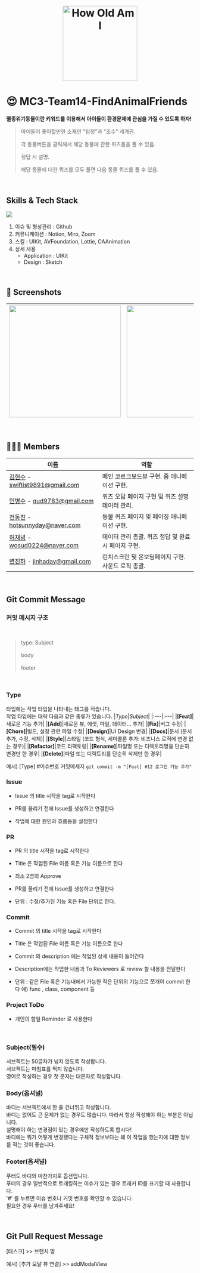 <h1 align="center">
  <br>
  <img src="https://user-images.githubusercontent.com/95853235/190580774-bd77acae-6a73-43c5-92e0-d7bcbdcda6d1.png" alt="How Old Am I" width="200">
  <br>
</h1>

# 😍 MC3-Team14-FindAnimalFriends
**멸종위기동물이란 키워드를 이용해서 아이들이 환경문제에 관심을 가질 수 있도록 하자!**

> 아이들이 좋아할만한 소재인 "탐정"과 "조수" 세계관.
>
> 각 동물버튼을 클릭해서 해당 동물에 관한 퀴즈들을 풀 수 있음.
>
> 정답 시 설명.
> 
> 해당 동물에 대한 퀴즈를 모두 풀면 다음 동물 퀴즈를 풀 수 있음.

<br>

## Skills & Tech Stack
<img src="https://img.shields.io/badge/Swift-F05138?style=for-the-badge&logo=Swift&logoColor=white"><br>
1. 이슈 및 형상관리 : Github
2. 커뮤니케이션 : Notion, Miro, Zoom
3. 스킬 : UIKit, AVFoundation, Lottie, CAAnimation
4. 상세 사용
   - Application : UIKit
   - Design : Sketch

<br>

## 🌅 Screenshots
|<img src="https://user-images.githubusercontent.com/95853235/190582033-2b0857c0-99a7-4e4e-b30f-ebe60488aaec.PNG" width=300>|<img src="https://user-images.githubusercontent.com/95853235/190582049-8ebdc7d5-6f91-409e-9eea-c35762933264.PNG" width=300>|<img src="https://user-images.githubusercontent.com/95853235/190582080-1ca46aba-eec6-4f67-95af-f81c82bb1991.PNG" width=300>|
|------|---|---|

<br>

## 🙋🏻‍♂️ Members

| 이름                                                         | 역할                                 |
| ------------------------------------------------------------ | ------------------------------------ |
| [김현수](https://github.com/BrightHyeon) - swiftist9891@gmail.com | 메인 코르크보드뷰 구현. 줌 애니메이션 구현. |
| [민병수](https://github.com/Byeongsoo-Min) - qud9783@gmail.com | 퀴즈 오답 페이지 구현 및 퀴즈 설명 데이터 관리.     |
| [전동진](https://github.com/hotsunnyday) - hotsunnyday@naver.com   | 동물 퀴즈 페이지 및 페이징 애니메이션 구현.      |
| [허재녕](https://github.com/mizz0224) - wosud0224@naver.com | 데이터 관리 총괄. 퀴즈 정답 및 완료 시 페이지 구현.      |
| [변진하](https://github.com/Byeonjinha) - jinhaday@gmail.com | 런치스크린 및 온보딩페이지 구현. 사운드 로직 총괄.      |

<br>

## Git Commit Message
### 커밋 메시지 구조

<br>

> type: Subject<br><br>
> body<br><br>
> footer

<br>

### Type
타입에는 작업 타입을 나타내는 태그를 적습니다.<br>
작업 타입에는 대략 다음과 같은 종류가 있습니다.
|*Type*|*Subject*|
|:---|:---|
|**[Feat]**|새로운 기능 추가|
|**[Add]**|새로운 뷰, 에셋, 파일, 데이터... 추가|
|**[Fix]**|버그 수정|
|**[Chore]**|빌드, 설정 관련 파일 수정|
|**[Design]**|UI Design 변경|
|**[Docs]**|문서 (문서 추가, 수정, 삭제)|
|**[Style]**|스타일 (코드 형식, 세미콜론 추가: 비즈니스 로직에 변경 없는 경우)|
|**[Refactor]**|코드 리팩토링|
|**[Rename]**|파일명 또는 디렉토리명을 단순히 변경만 한 경우|
|**[Delete]**|파일 또는 디렉토리를 단순히 삭제만 한 경우|

예시) [Type] #이슈번호 커밋메세지 `git commit -m "[Feat] #12 로그인 기능 추가"`

### Issue

- Issue 의 title 시작을 tag로 시작한다

- PR를 올리기 전에 Issue를 생성하고 연결한다

- 작업에 대한 원인과 흐름등을 설정한다

### PR

- PR 의 title 시작을 tag로 시작한다

- Title 은 작업된 File 이름 혹은 기능 이름으로 한다

- 최소 2명의 Approve

- PR를 올리기 전에 Issue를 생성하고 연결한다

- 단위 : 수정/추가된 기능 혹은 File 단위로 한다.

### Commit

- Commit 의 title 시작을 tag로 시작한다

- Title 은 작업된 File 이름 혹은 기능 이름으로 한다

- Commit 의 description 에는 작업된 상세 내용이 들어간다

- Description에는 작업한 내용과 To Reviewers 로 review 할 내용을 전달한다

- 단위 : 같은 File 혹은 기능내에서 가능한 작은 단위의 기능으로 쪼개어 commit 한다 얘) func , class, component 등

### Project ToDo

- 개인의 할일 Reminder 로 사용한다

<br>

### Subject(필수)
서브젝트는 50글자가 넘지 않도록 작성합니다.<br>
서브젝트는 마침표를 찍지 않습니다.<br>
영어로 작성하는 경우 첫 문자는 대문자로 작성합니다.<br>

### Body(옵셔널)
바디는 서브젝트에서 한 줄 건너뛰고 작성합니다.<br>
바디는 없어도 큰 문제가 없는 경우도 많습니다. 따라서 항상 작성해야 하는 부분은 아닙니다.<br>
설명해야 하는 변경점이 있는 경우에만 작성하도록 합시다!<br>
바디에는 뭐가 어떻게 변경됐다는 구체적 정보보다는 왜 이 작업을 했는지에 대한 정보를 적는 것이 좋습니다.<br>

### Footer(옵셔널)
푸터도 바디와 마찬가지로 옵션입니다.<br>
푸터의 경우 일반적으로 트래킹하는 이슈가 있는 경우 트래커 ID를 표기할 때 사용합니다.<br>
'#' 를 누르면 이슈 번호나 커밋 번호를 확인할 수 있습니다.<br>
필요한 경우 푸터를 남겨주세요!

<br>

## Git Pull Request Message
[태스크] >> 브랜치 명

예시) [추가 모달 뷰 연결] >> addModalView


